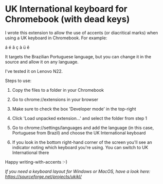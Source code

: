 # UK International keyboard for Chromebook (with dead keys)

I wrote this extension to allow the use of accents (or diacritical marks) when using a UK keyboard in Chromebook. For example:

á é ã ç à ü ê

It targets the Brazilian Portuguese language, but you can change it in the source and allow it on any language.

I've tested it on Lenovo N22.

Steps to use:

1) Copy the files to a folder in your Chromebook

2) Go to chrome://extensions in your browser

3) Make sure to check the box 'Developer mode' in the top-right

4) Click 'Load unpacked extension...' and select the folder from step 1

5) Go to chrome://settings/languages and add the language (in this case, Portuguese from Brazil) and choose the UK International keyboard

6) If you look in the bottom right-hand corner of the screen you'll see an indicator noting which keyboard you're using. You can switch to UK International there

Happy writing-with-accents :-)

_If you need a keyboard layout for Windows or MacOS, have a look here: https://sourceforge.net/projects/ukikl/_
